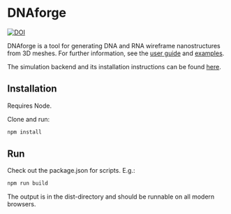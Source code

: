 # DNAforge

[![DOI](https://zenodo.org/badge/DOI/10.5281/zenodo.11045778.svg)](https://doi.org/10.5281/zenodo.11045778)

DNAforge is a tool for generating DNA and RNA wireframe nanostructures from 3D meshes. For further information, see the [user guide](https://github.com/dnaforge/dnaforge/tree/main/docs/user-guide) and [examples](https://github.com/dnaforge/dnaforge/tree/main/docs/examples).

The simulation backend and its installation instructions can be found [here](https://github.com/dnaforge/dnaforge-backend).

## Installation

Requires Node.

Clone and run:

```bash
npm install
```

## Run

Check out the package.json for scripts. E.g.:

```bash
npm run build
```

The output is in the dist-directory and should be runnable on all modern browsers.
